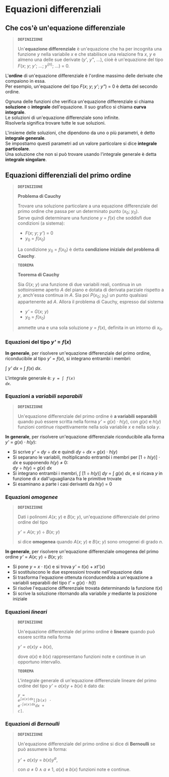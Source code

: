 # Equazioni differenziali

## Che cos'è un'equazione differenziale

> **`DEFINIZIONE`**
> 
> Un'**equazione differenziale** è un'equazione che ha per incognita una funzione *y* nella variabile *x* e che stabilisce una relazione fra *x*, *y* e almeno una delle sue derivate (*y'*, *y"*, ...), cioè è un'equazione del tipo *F*(*x*; *y*; *y'*; ...; *y*<sup>(<i>n</i>)</sup>; ...) = 0.

L'**ordine** di un'equazione differenziale è l'ordine massimo delle derivate che compaiono in essa.\
Per esempio, un'equazione del tipo *F*(*x*; *y*; *y'*; *y"*) = 0 è detta del secondo ordine.

Ognuna delle funzioni che verifica un'equazione differenziale si chiama **soluzione** o **integrale** dell'equazione. Il suo grafico si chiama **curva integrale**.\
Le soluzioni di un'equazione differenziale sono infinite.\
Risolverla significa trovare tutte le sue soluzioni.

L'insieme delle soluzioni, che dipendono da uno o più parametri, è detto **integrale generale**.\
Se impostiamo questi parametri ad un valore particolare si dice **integrale particolare**.\
Una soluzione che non si può trovare usando l'integrale generale è detta **integrale singolare**.

## Equazioni differenziali del primo ordine

> **`DEFINIZIONE`**
> 
> **Problema di Cauchy**
> 
> Trovare una soluzione particolare a una equazione differenziale del primo ordine che passa per un determinato punto (*x*<sub>0</sub>; *y*<sub>0</sub>).\
> Serve quindi determinare una funzione *y* = *&fnof;*(*x*) che soddisfi due condizioni (a sistema):
> - *F*(*x*; *y*; *y'*) = 0
> - *y*<sub>0</sub> = *&fnof;*(*x*<sub>0</sub>)
> 
> La condizione *y*<sub>0</sub> = *&fnof;*(*x*<sub>0</sub>) è detta **condizione iniziale del problema di Cauchy**.

> **`TEOREMA`**
> 
> **Teorema di Cauchy**
> 
> Sia *G*(*x*; *y*) una funzione di due variabili reali, continua in un sottoinsieme aperto *A* del piano e dotata di derivata parziale rispetto a *y*, anch'essa continua in *A*. Sia poi *P*(*x*<sub>0</sub>; *y*<sub>0</sub>) un punto qualsiasi appartenente ad *A*. Allora il problema di Cauchy, espresso dal sistema
> - *y'* = *G*(*x*; *y*)
> - *y*<sub>0</sub> = *&fnof;*(*x*<sub>0</sub>)
> 
> ammette una e una sola soluzione *y* = *&fnof;*(*x*), definita in un intorno di *x*<sub>0</sub>.

### Equazioni del tipo *y'* = *&fnof;*(*x*)

**In generale**, per risolvere un'equazione differenziale del primo ordine, riconducibile al tipo *y'* = *&fnof;*(*x*), si integrano entrambi i membri:

&int; *y'* *dx* = &int; *&fnof;*(*x*) *dx*.

L'integrale generale è: <code><i>y</i> = &int; <i>&fnof;</i>(<i>x</i>) <i>dx</i></code>.

### Equazioni a *variabili separabili*

> **`DEFINIZIONE`**
> 
> Un'equazione differenziale del primo ordine è **a variabili separabili** quando può essere scritta nella forma *y'* = *g*(*x*) &sdot; *h*(*y*), con *g*(*x*) e *h*(*y*) funzioni continue rispettivamente nella sola variabile *x* e nella sola *y*.

**In generale**, per risolvere un'equazione differenziale riconducibile alla forma *y'* = *g*(*x*) &sdot; *h*(*y*):
- Si scrive *y'* = *dy* &divide; *dx* e quindi *dy* &divide; *dx* = *g*(*x*) &sdot; *h*(*y*)
- Si separano le variabili, moltiplicando entrambi i membri per \[1 &divide; *h*(*y*)\] &sdot; *dx* e supponendo *h*(*y*) &ne; 0:\
  *dy* &divide; *h*(*y*) = *g*(*x*) *dx*
- Si integrano entrambi i membri, &int; \[1 &divide; *h*(*y*)] *dy* = &int; *g*(*x*) *dx*, e si ricava *y* in funzione di *x* dall'uguaglianza fra le primitive trovate
- Si esaminano a parte i casi derivanti da *h*(*y*) = 0

### Equazioni *omogenee*

> **`DEFINIZIONE`**
> 
> Dati i polinomi *A*(*x*; *y*) e *B*(*x*; *y*), un'equazione differenziale del primo ordine del tipo
> 
> *y'* = *A*(*x*; *y*) &divide; *B*(*x*; *y*)
> 
> si dice **omogenea** quando *A*(*x*; *y*) e *B*(*x*; *y*) sono omogenei di grado *n*.

**In generale**, per risolvere un'equazione differenziale omogenea del primo ordine *y'* = *A*(*x*; *y*) &divide; *B*(*x*; *y*):
- Si pone *y* = *x* &sdot; *t*(*x*) e si trova *y'* = *t*(*x*) + *xt'*(*x*)
- Si sostituiscono le due espressioni trovate nell'equazione data
- Si trasforma l'equazione ottenuta riconducendola a un'equazione a variabili separabili del tipo *t'* = *g*(*x*) &sdot; *h*(*t*)
- Si risolve l'equazione differenziale trovata determinando la funzione *t*(*x*)
- Si scrive la soluzione ritornando alla variabile *y* mediante la posizione iniziale

### Equazioni *lineari*

> **`DEFINIZIONE`**
> 
> Un'equazione differenziale del primo ordine è **lineare** quando può essere scritta nella forma
> 
> *y'* = *a*(*x*)*y* + *b*(*x*),
> 
> dove *a*(*x*) e *b*(*x*) rappresentano funzioni note e continue in un opportuno intervallo.

> **`TEOREMA`**
> 
> L'integrale generale di un'equazione differenziale lineare del primo ordine del tipo *y'* = *a*(*x*)*y* + *b*(*x*) è dato da:
> 
> <code><i>y</i> = <i>e</i><sup>&int;<i>a</i>(<i>x</i>)<i>dx</i></sup>[&int;<i>b</i>(<i>x</i>) &sdot; <i>e</i><sup>-&int;<i>a</i>(<i>x</i>)<i>dx</i></sup><i>dx</i> + <i>c</i>]</code>.

### Equazioni *di Bernoulli*

> **`DEFINIZIONE`**
> 
> Un'equazione differenziale del primo ordine si dice di **Bernoulli** se può assumere la forma:
> 
> *y'* + *a*(*x*)*y* = *b*(*x*)*y*<sup><i>a</i></sup>,
> 
> con *a* &ne; 0 &and; *a* &ne; 1, *a*(*x*) e *b*(*x*) funzioni note e continue.
